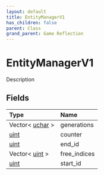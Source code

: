 ```yaml
---
layout: default
title: EntityManagerV1
has_children: false
parent: Class
grand_parent: Game Reflection
---
```

# EntityManagerV1
Description 

## Fields

| Type | Name |
|:----------|:--------------|
| Vector< [uchar](/riftbreaker-wiki/docs/game-reflection/enums/uchar/) > | generations |
| [uint](/riftbreaker-wiki/docs/game-reflection/components/uint/) | counter |
| [uint](/riftbreaker-wiki/docs/game-reflection/components/uint/) | end_id |
| Vector< [uint](/riftbreaker-wiki/docs/game-reflection/components/uint/) > | free_indices |
| [uint](/riftbreaker-wiki/docs/game-reflection/components/uint/) | start_id |

